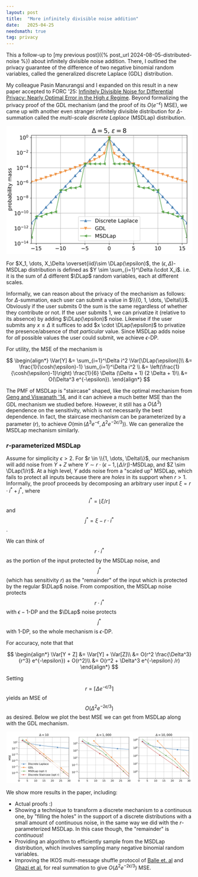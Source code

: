 ```yaml
---
layout: post
title:  "More infinitely divisible noise addition"
date:   2025-04-25
needsmath: true
tag: privacy
---
```


This a follow-up to [my previous post]({% post_url 2024-08-05-distributed-noise %}) about infinitely divisible noise addition. There, I outlined the privacy guarantee of the difference of two negative binomial random variables, called
the generalized discrete Laplace (GDL) distribution.

My colleague Pasin Manurangsi and I expanded on this result in a new paper accepted to FORC '25:
[Infinitely Divisible Noise for Differential Privacy: Nearly Optimal Error in the High $\varepsilon$ Regime](https://arxiv.org/abs/2504.05202). Beyond formalizing the privacy proof of the GDL mechanism (and the proof of its $O(e^{-\epsilon})$ MSE), we came up with another even stranger infinitely divisible distribution for $\Delta$-summation called the _multi-scale discrete Laplace_ (MSDLap)
distribution.

![Figure 1](/images/msdlap-gdl-pmfs.png)

For $X_1, \dots, X_\Delta \overset{iid}\sim \DLap(\epsilon)$, the  $(\epsilon, \Delta)$-MSDLap distribution is defined as $Y \sim \sum_{i=1}^\Delta i\cdot X_i$. i.e. it is the sum of $\Delta$ different $\DLap$ random variables, each at different scales.

Informally, we can reason about the privacy of the mechanism as follows: for $\Delta$-summation, each user can submit a value
in $\\{0, 1, \dots, \Delta\\}$. Obviously if the user submits 0 the sum is the same regardless of whether they contribute or not.
If the user submits 1, we can privatize it (relative to its absence) by adding $\DLap(\epsilon)$ noise. Likewise if the user submits any $x \le \Delta$ it suffices to add $x \cdot \DLap(\epsilon)$ to privatize the presence/absence of _that particular_ value. Since MSDLap adds noise for _all_ possible values the user could submit, we achieve $\epsilon$-DP.

For utility, the MSE of the mechanism is 

$$
\begin{align*}
\Var[Y] &= \sum_{i=1}^\Delta i^2 \Var[\DLap(\epsilon)]\\
&=  \frac{1}{\cosh(\epsilon)-1} \sum_{i=1}^\Delta i^2 \\
&= \left(\frac{1}{\cosh(\epsilon)-1}\right) \frac{1}{6} \Delta (\Delta + 1) (2 \Delta + 1)\\
&= O(\Delta^3 e^{-\epsilon}).
\end{align*}
$$

The PMF of MSDLap is "staircase" shaped, like the optimal mechanism from [Geng and Viswanath '14](https://ieeexplore.ieee.org/document/6875258), and it can achieve a much better MSE than the GDL mechanism we studied before. However, it still
has a $O(\Delta^3)$ dependence on the sensitivity, which is not necessarily the best dependence. In fact, the staircase mechanism
can be parameterized by a parameter ($r$), to achieve $O(\min(\Delta^3 e^{-\epsilon}, \Delta^2 e^{-2\epsilon/3}))$. We can generalize the MSDLap mechanism similarly.

### $r$-parameterized MSDLap

Assume for simplicity $\epsilon > 2$. For $r \in \\{1, \dots, \Delta\\}$, our mechanism will add noise from $Y + Z$ where $Y \sim r \cdot (\epsilon - 1, \lfloor \Delta / r \rfloor)$-MSDLap, and $Z \sim \DLap(1/r)$.
At a high level, $Y$ adds noise from a "scaled up" MSDLap, which fails to protect all inputs because there are _holes_ in its support when $r > 1$. Informally, the proof proceeds by decomposing an arbitrary user input $\xi = r\cdot i^* + j^*$, where
$$i^* = \lfloor \xi / r \rfloor$$ and $$j^* = \xi - r \cdot i^*$$.

We can think of $$r \cdot i^*$$ as the portion of the input protected by the MSDLap noise, and $$j^*$$ (which has sensitivity $r$) as the "remainder" of the input which is protected by the regular $\DLap$ noise. From composition, the MSDLap noise protects $$r\cdot i^*$$ with $\epsilon - 1$-DP and the $\DLap$ noise protects $$j^*$$ with 1-DP, so the whole mechanism is $\epsilon$-DP.

For accuracy, note that that

$$
\begin{align*}
\Var[Y + Z] &= \Var[Y] + \Var[Z]\\
&= O(r^2 \frac{\Delta^3}{r^3} e^{-\epsilon}) + O(r^2)\\
&= O(r^2 + \Delta^3 e^{-\epsilon} /r)
\end{align*}
$$

Setting $$r = \lceil \Delta e^{-\epsilon/3} \rceil$$ yields an MSE of $$O(\Delta^2 e^{-2\epsilon /3})$$ as desired. Below
we plot the best MSE we can get from MSDLap along with the GDL mechanism.

![Figure 2](/images/discrete-inf-divis-mse.png)

We show more results in the paper, including:

- Actual proofs :)
- Showing a technique to transform a discrete mechanism to a continuous one, by "filling the holes" in the support
    of a discrete distributions with a small amount of continuous noise, in the same way we did with the $r$-parameterized MSDLap. In this case though, the "remainder" is _continuous_!
- Providing an algorithm to efficiently sample from the MSDLap distribution, which involves sampling many negative binomial random variables.
- Improving the IKOS multi-message shuffle protocol of [Balle et. al](https://arxiv.org/abs/2002.00817) and [Ghazi et al.](https://arxiv.org/abs/1909.11073) for real summation to give $O(\Delta^2 e^{-2 \epsilon /3})$ MSE.

